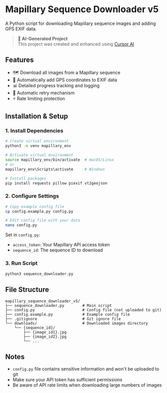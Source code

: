 # Mapillary Sequence Downloader v5

A Python script for downloading Mapillary sequence images and adding GPS EXIF data.

> **🤖 AI-Generated Project**  
> This project was created and enhanced using [Cursor AI](https://cursor.sh/)

## Features

- 🗺️ Download all images from a Mapillary sequence
- 📍 Automatically add GPS coordinates to EXIF data
- 📊 Detailed progress tracking and logging
- 🔄 Automatic retry mechanism
- ⚡ Rate limiting protection

## Installation & Setup

### 1. Install Dependencies

```bash
# Create virtual environment
python3 -m venv mapillary_env

# Activate virtual environment
source mapillary_env/bin/activate  # macOS/Linux
# or
mapillary_env\Scripts\activate     # Windows

# Install packages
pip install requests pillow piexif vt2geojson
```

### 2. Configure Settings

```bash
# Copy example config file
cp config.example.py config.py

# Edit config file with your data
nano config.py
```

Set in `config.py`:

- `access_token`: Your Mapillary API access token
- `sequence_id`: The sequence ID to download

### 3. Run Script

```bash
python3 sequence_downloader.py
```

## File Structure

```text
mapillary_sequence_downloader_v5/
├── sequence_downloader.py        # Main script
├── config.py                     # Config file (not uploaded to git)
├── config.example.py             # Example config file
├── .gitignore                    # Git ignore file
└── downloads/                    # Downloaded images directory
    └── {sequence_id}/
        ├── {image_id1}.jpg
        ├── {image_id2}.jpg
        └── ...
```

## Notes

- `config.py` file contains sensitive information and won't be uploaded to git
- Make sure your API token has sufficient permissions
- Be aware of API rate limits when downloading large numbers of images
